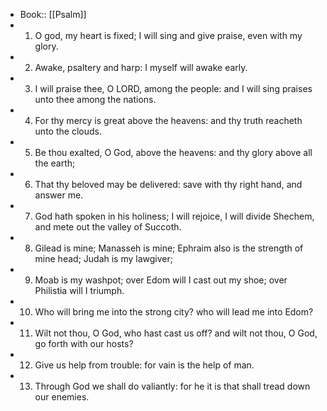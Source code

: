 - Book:: [[Psalm]]
- 1. O god, my heart is fixed; I will sing and give praise, even with my glory.
- 2. Awake, psaltery and harp: I myself will awake early.
- 3. I will praise thee, O LORD, among the people: and I will sing praises unto thee among the nations.
- 4. For thy mercy is great above the heavens: and thy truth reacheth unto the clouds.
- 5. Be thou exalted, O God, above the heavens: and thy glory above all the earth;
- 6. That thy beloved may be delivered: save with thy right hand, and answer me.
- 7. God hath spoken in his holiness; I will rejoice, I will divide Shechem, and mete out the valley of Succoth.
- 8. Gilead is mine; Manasseh is mine; Ephraim also is the strength of mine head; Judah is my lawgiver;
- 9. Moab is my washpot; over Edom will I cast out my shoe; over Philistia will I triumph.
- 10. Who will bring me into the strong city? who will lead me into Edom?
- 11. Wilt not thou, O God, who hast cast us off? and wilt not thou, O God, go forth with our hosts?
- 12. Give us help from trouble: for vain is the help of man.
- 13. Through God we shall do valiantly: for he it is that shall tread down our enemies.
